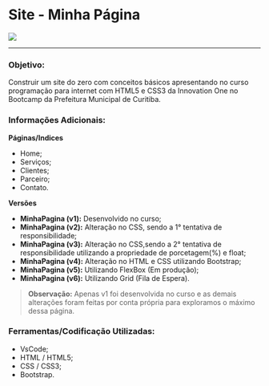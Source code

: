 # Site - Minha Página
![](https://www.conectaai.com/wp-content/uploads/2019/06/WhatsApp-Image-2019-06-18-at-10.05.23.jpeg)

------------

### Objetivo:
Construir um site do zero com conceitos básicos apresentando no curso programação para internet com HTML5 e CSS3 da Innovation One no Bootcamp da Prefeitura Municipal de Curitiba.

### Informações Adicionais:
**Páginas/Indices**
- Home;
- Serviços;
- Clientes;
- Parceiro;
- Contato.

**Versões**
- **MinhaPagina (v1):** Desenvolvido no curso;
- **MinhaPagina (v2):** Alteração no CSS, sendo a 1° tentativa de responsibilidade;
- **MinhaPagina (v3):** Alteração no CSS,sendo a 2° tentativa de responsibilidade utilizando a propriedade de porcetagem(%) e float;
- **MinhaPagina (v4):** Alteração no HTML e CSS utilizando Bootstrap;
- **MinhaPagina (v5):** Utilizando FlexBox (Em produção);
- **MinhaPagina (v6):** Utilizando Grid (Fila de Espera).




> **Observação:** Apenas v1 foi desenvolvida no curso e as demais alterações foram feitas por conta própria para exploramos o máximo dessa página.

### Ferramentas/Codificação Utilizadas:
- VsCode;
- HTML / HTML5;
- CSS / CSS3;
- Bootstrap.